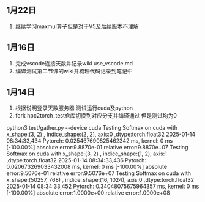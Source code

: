 ## 1月22日
1. 继续学习maxmul算子但是对于V5及后续版本不理解
   
## 1月16日
1. 完成vscode连接天数并记录wiki use_vscode.md
2. 编译测试第二节课的wiki并梳理代码记录到笔记中

## 1月14日
1. 根据说明登录天数服务器 测试运行cuda及python
2. fork hpc2torch_test仓库切换到对应分支并编译通过  但是测试均为0

python3 test/gather.py --device cuda
Testing Softmax on cuda with x_shape:(3, 2) , indice_shape:(2, 2), axis:0 ,dtype:torch.float32
2025-01-14 08:34:33,434 Pytorch: 0.025467690825462342 ms, kernel: 0 ms [-100.00%]
absolute error:9.8870e-01
relative error:9.8870e+07
Testing Softmax on cuda with x_shape:(3, 2) , indice_shape:(1, 2), axis:1 ,dtype:torch.float32
2025-01-14 08:34:33,436 Pytorch: 0.020673269033432008 ms, kernel: 0 ms [-100.00%]
absolute error:9.5076e-01
relative error:9.5076e+07
Testing Softmax on cuda with x_shape:(50257, 768) , indice_shape:(16, 1024), axis:0 ,dtype:torch.float32
2025-01-14 08:34:33,452 Pytorch: 0.34048075675964357 ms, kernel: 0 ms [-100.00%]
absolute error:1.0000e+00
relative error:1.0000e+08


